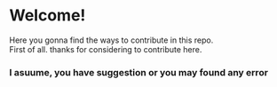 # Welcome!
Here you gonna find the ways to contribute in this repo. <br>
First of all. thanks for considering to contribute here. <br>
### I asuume, you have suggestion or you may found any error

